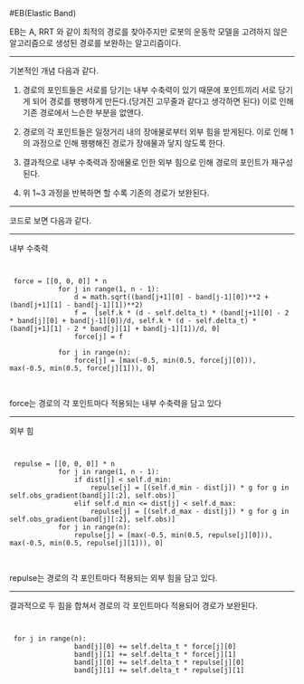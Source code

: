 #EB(Elastic Band)

EB는 A, RRT 와 같이 최적의 경로를 찾아주지만 로봇의 운동학 모델을 고려하지 않은 알고리즘으로 생성된 경로를 보완하는 알고리즘이다.

-----------------------------------------------------------------------------------------------------------------

기본적인 개념 다음과 같다.

1. 경로의 포인트들은 서로를 당기는 내부 수축력이 있기 때문에 포인트끼리 서로 당기게 되어
경로를 팽팽하게 만든다.(당겨진 고무줄과 같다고 생각하면 된다) 이로 인해 기존 경로에서 느슨한 부분을 없앤다.

2. 경로의 각 포인트들은 일정거리 내의 장애물로부터 외부 힘을 받게된다. 이로 인해 1의 과정으로 인해
팽팽해진 경로가 장애물과 닿지 않도록 한다.

3. 결과적으로 내부 수축력과 장애물로 인한 외부 힘으로 인해 경로의 포인트가 재구성된다.

4. 위 1~3 과정을 반복하면 할 수록 기존의 경로가 보완된다.

------------------------------------------------------------------------------------------------------------------

코드로 보면 다음과 같다.

------------------------------------------------------------------------------------------------------------------

내부 수축력

<pre>
<code>

 force = [[0, 0, 0]] * n
            for j in range(1, n - 1):
                d = math.sqrt((band[j+1][0] - band[j-1][0])**2 + (band[j+1][1] - band[j-1][1])**2)
                f =  [self.k * (d - self.delta_t) * (band[j+1][0] - 2 * band[j][0] + band[j-1][0])/d, self.k * (d - self.delta_t) *(band[j+1][1] - 2 * band[j][1] + band[j-1][1])/d, 0]
                force[j] = f

            for j in range(n):
                force[j] = [max(-0.5, min(0.5, force[j][0])), max(-0.5, min(0.5, force[j][1])), 0]

</code>
</pre>

force는 경로의 각 포인트마다 적용되는 내부 수축력을 담고 있다

------------------------------------------------------------------------------------------------------------------


외부 힘

<pre>
<code>

 repulse = [[0, 0, 0]] * n
            for j in range(1, n - 1):
                if dist[j] < self.d_min:
                    repulse[j] = [(self.d_min - dist[j]) * g for g in self.obs_gradient(band[j][:2], self.obs)]
                elif self.d_min <= dist[j] < self.d_max:
                    repulse[j] = [(self.d_max - dist[j]) * g for g in self.obs_gradient(band[j][:2], self.obs)]
            for j in range(n):
                repulse[j] = [max(-0.5, min(0.5, repulse[j][0])), max(-0.5, min(0.5, repulse[j][1])), 0]

</code>
</pre>

repulse는 경로의 각 포인트마다 적용되는 외부 힘을 담고 있다.

------------------------------------------------------------------------------------------------------------------

결과적으로 두 힘을 합쳐서 경로의 각 포인트마다 적용되어 경로가 보완된다.

<pre>
<code>

 for j in range(n):
                band[j][0] += self.delta_t * force[j][0]
                band[j][1] += self.delta_t * force[j][1]
                band[j][0] += self.delta_t * repulse[j][0]
                band[j][1] += self.delta_t * repulse[j][1]

</code>
</pre>



